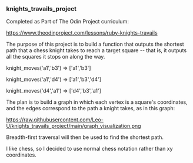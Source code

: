 ### knights_travails_project

Completed as Part of The Odin Project curriculum:

https://www.theodinproject.com/lessons/ruby-knights-travails

The purpose of this project is to build a function that outputs the shortest path that a chess knight takes to reach a target square -- that is, it outputs all the squares it stops on along the way.

knight_moves('a1','b3') => ['a1','b3']

knight_moves('a1','d4') => ['a1','b3','d4']

knight_moves('d4','a1') => ['d4','b3','a1']

The plan is to build a graph in which each vertex is a square's coordinates, and the edges correspond to the path a knight takes, as in this graph:

https://raw.githubusercontent.com/Leo-U/knights_travails_project/main/graph_visualization.png

Breadth-first traversal will then be used to find the shortest path.

I like chess, so I decided to use normal chess notation rather than xy coordinates.